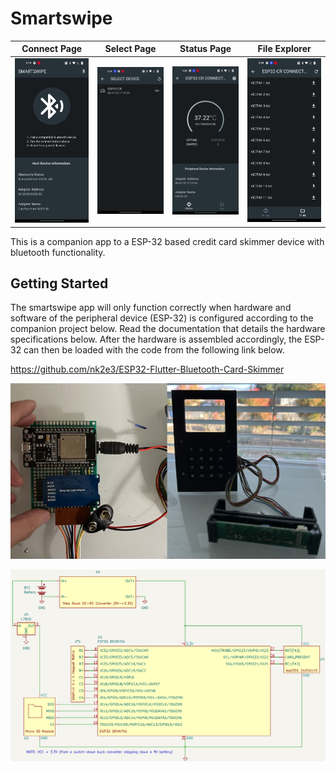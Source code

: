 # Smartswipe



Connect Page               |  Select Page              |  Status Page              |  File Explorer          
:-------------------------:|:-------------------------:|:-------------------------:|:-------------------------:
![](Connect.jpg "Connect")  |  ![](Select.jpg "Select")| ![](Status.jpg "Status")  |  ![](Files.jpg "Files")



This is a companion app to a ESP-32 based credit card skimmer device with bluetooth functionality. 

## Getting Started
The smartswipe app will only function correctly when hardware and software of the peripheral device (ESP-32) is configured according to the companion project below. Read the documentation that details the hardware specifications below. After the hardware is assembled accordingly, the ESP-32 can then be loaded with the code from the following link below.

https://github.com/nk2e3/ESP32-Flutter-Bluetooth-Card-Skimmer

![Image](device.png)

![image](schematic.png)
